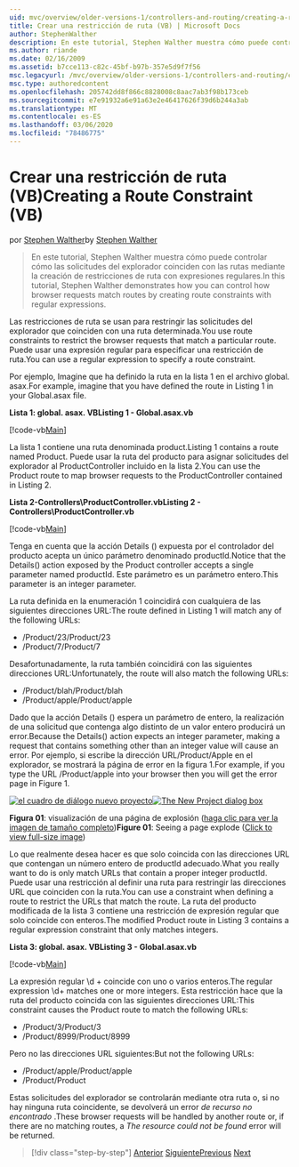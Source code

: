 ```yaml
---
uid: mvc/overview/older-versions-1/controllers-and-routing/creating-a-route-constraint-vb
title: Crear una restricción de ruta (VB) | Microsoft Docs
author: StephenWalther
description: En este tutorial, Stephen Walther muestra cómo puede controlar cómo las solicitudes del explorador coinciden con las rutas mediante la creación de restricciones de ruta con expresiones regulares.
ms.author: riande
ms.date: 02/16/2009
ms.assetid: b7cce113-c82c-45bf-b97b-357e5d9f7f56
msc.legacyurl: /mvc/overview/older-versions-1/controllers-and-routing/creating-a-route-constraint-vb
msc.type: authoredcontent
ms.openlocfilehash: 205742dd8f866c8828008c8aac7ab3f98b173ceb
ms.sourcegitcommit: e7e91932a6e91a63e2e46417626f39d6b244a3ab
ms.translationtype: MT
ms.contentlocale: es-ES
ms.lasthandoff: 03/06/2020
ms.locfileid: "78486775"
---
```

# <a name="creating-a-route-constraint-vb"></a><span data-ttu-id="7193c-103">Crear una restricción de ruta (VB)</span><span class="sxs-lookup"><span data-stu-id="7193c-103">Creating a Route Constraint (VB)</span></span>

<span data-ttu-id="7193c-104">por [Stephen Walther](https://github.com/StephenWalther)</span><span class="sxs-lookup"><span data-stu-id="7193c-104">by [Stephen Walther](https://github.com/StephenWalther)</span></span>

> <span data-ttu-id="7193c-105">En este tutorial, Stephen Walther muestra cómo puede controlar cómo las solicitudes del explorador coinciden con las rutas mediante la creación de restricciones de ruta con expresiones regulares.</span><span class="sxs-lookup"><span data-stu-id="7193c-105">In this tutorial, Stephen Walther demonstrates how you can control how browser requests match routes by creating route constraints with regular expressions.</span></span>

<span data-ttu-id="7193c-106">Las restricciones de ruta se usan para restringir las solicitudes del explorador que coinciden con una ruta determinada.</span><span class="sxs-lookup"><span data-stu-id="7193c-106">You use route constraints to restrict the browser requests that match a particular route.</span></span> <span data-ttu-id="7193c-107">Puede usar una expresión regular para especificar una restricción de ruta.</span><span class="sxs-lookup"><span data-stu-id="7193c-107">You can use a regular expression to specify a route constraint.</span></span>

<span data-ttu-id="7193c-108">Por ejemplo, Imagine que ha definido la ruta en la lista 1 en el archivo global. asax.</span><span class="sxs-lookup"><span data-stu-id="7193c-108">For example, imagine that you have defined the route in Listing 1 in your Global.asax file.</span></span>

<span data-ttu-id="7193c-109">**Lista 1: global. asax. VB**</span><span class="sxs-lookup"><span data-stu-id="7193c-109">**Listing 1 - Global.asax.vb**</span></span>

[!code-vb[Main](creating-a-route-constraint-vb/samples/sample1.vb)]

<span data-ttu-id="7193c-110">La lista 1 contiene una ruta denominada product.</span><span class="sxs-lookup"><span data-stu-id="7193c-110">Listing 1 contains a route named Product.</span></span> <span data-ttu-id="7193c-111">Puede usar la ruta del producto para asignar solicitudes del explorador al ProductController incluido en la lista 2.</span><span class="sxs-lookup"><span data-stu-id="7193c-111">You can use the Product route to map browser requests to the ProductController contained in Listing 2.</span></span>

<span data-ttu-id="7193c-112">**Lista 2-Controllers\ProductController.vb**</span><span class="sxs-lookup"><span data-stu-id="7193c-112">**Listing 2 - Controllers\ProductController.vb**</span></span>

[!code-vb[Main](creating-a-route-constraint-vb/samples/sample2.vb)]

<span data-ttu-id="7193c-113">Tenga en cuenta que la acción Details () expuesta por el controlador del producto acepta un único parámetro denominado productId.</span><span class="sxs-lookup"><span data-stu-id="7193c-113">Notice that the Details() action exposed by the Product controller accepts a single parameter named productId.</span></span> <span data-ttu-id="7193c-114">Este parámetro es un parámetro entero.</span><span class="sxs-lookup"><span data-stu-id="7193c-114">This parameter is an integer parameter.</span></span>

<span data-ttu-id="7193c-115">La ruta definida en la enumeración 1 coincidirá con cualquiera de las siguientes direcciones URL:</span><span class="sxs-lookup"><span data-stu-id="7193c-115">The route defined in Listing 1 will match any of the following URLs:</span></span>

- <span data-ttu-id="7193c-116">/Product/23</span><span class="sxs-lookup"><span data-stu-id="7193c-116">/Product/23</span></span>
- <span data-ttu-id="7193c-117">/Product/7</span><span class="sxs-lookup"><span data-stu-id="7193c-117">/Product/7</span></span>

<span data-ttu-id="7193c-118">Desafortunadamente, la ruta también coincidirá con las siguientes direcciones URL:</span><span class="sxs-lookup"><span data-stu-id="7193c-118">Unfortunately, the route will also match the following URLs:</span></span>

- <span data-ttu-id="7193c-119">/Product/blah</span><span class="sxs-lookup"><span data-stu-id="7193c-119">/Product/blah</span></span>
- <span data-ttu-id="7193c-120">/Product/apple</span><span class="sxs-lookup"><span data-stu-id="7193c-120">/Product/apple</span></span>

<span data-ttu-id="7193c-121">Dado que la acción Details () espera un parámetro de entero, la realización de una solicitud que contenga algo distinto de un valor entero producirá un error.</span><span class="sxs-lookup"><span data-stu-id="7193c-121">Because the Details() action expects an integer parameter, making a request that contains something other than an integer value will cause an error.</span></span> <span data-ttu-id="7193c-122">Por ejemplo, si escribe la dirección URL/Product/Apple en el explorador, se mostrará la página de error en la figura 1.</span><span class="sxs-lookup"><span data-stu-id="7193c-122">For example, if you type the URL /Product/apple into your browser then you will get the error page in Figure 1.</span></span>

<span data-ttu-id="7193c-123">[![el cuadro de diálogo nuevo proyecto](creating-a-route-constraint-vb/_static/image1.jpg)](creating-a-route-constraint-vb/_static/image1.png)</span><span class="sxs-lookup"><span data-stu-id="7193c-123">[![The New Project dialog box](creating-a-route-constraint-vb/_static/image1.jpg)](creating-a-route-constraint-vb/_static/image1.png)</span></span>

<span data-ttu-id="7193c-124">**Figura 01**: visualización de una página de explosión ([haga clic para ver la imagen de tamaño completo](creating-a-route-constraint-vb/_static/image2.png))</span><span class="sxs-lookup"><span data-stu-id="7193c-124">**Figure 01**: Seeing a page explode ([Click to view full-size image](creating-a-route-constraint-vb/_static/image2.png))</span></span>

<span data-ttu-id="7193c-125">Lo que realmente desea hacer es que solo coincida con las direcciones URL que contengan un número entero de productId adecuado.</span><span class="sxs-lookup"><span data-stu-id="7193c-125">What you really want to do is only match URLs that contain a proper integer productId.</span></span> <span data-ttu-id="7193c-126">Puede usar una restricción al definir una ruta para restringir las direcciones URL que coinciden con la ruta.</span><span class="sxs-lookup"><span data-stu-id="7193c-126">You can use a constraint when defining a route to restrict the URLs that match the route.</span></span> <span data-ttu-id="7193c-127">La ruta del producto modificada de la lista 3 contiene una restricción de expresión regular que solo coincide con enteros.</span><span class="sxs-lookup"><span data-stu-id="7193c-127">The modified Product route in Listing 3 contains a regular expression constraint that only matches integers.</span></span>

<span data-ttu-id="7193c-128">**Lista 3: global. asax. VB**</span><span class="sxs-lookup"><span data-stu-id="7193c-128">**Listing 3 - Global.asax.vb**</span></span>

[!code-vb[Main](creating-a-route-constraint-vb/samples/sample3.vb)]

<span data-ttu-id="7193c-129">La expresión regular \d + coincide con uno o varios enteros.</span><span class="sxs-lookup"><span data-stu-id="7193c-129">The regular expression \d+ matches one or more integers.</span></span> <span data-ttu-id="7193c-130">Esta restricción hace que la ruta del producto coincida con las siguientes direcciones URL:</span><span class="sxs-lookup"><span data-stu-id="7193c-130">This constraint causes the Product route to match the following URLs:</span></span>

- <span data-ttu-id="7193c-131">/Product/3</span><span class="sxs-lookup"><span data-stu-id="7193c-131">/Product/3</span></span>
- <span data-ttu-id="7193c-132">/Product/8999</span><span class="sxs-lookup"><span data-stu-id="7193c-132">/Product/8999</span></span>

<span data-ttu-id="7193c-133">Pero no las direcciones URL siguientes:</span><span class="sxs-lookup"><span data-stu-id="7193c-133">But not the following URLs:</span></span>

- <span data-ttu-id="7193c-134">/Product/apple</span><span class="sxs-lookup"><span data-stu-id="7193c-134">/Product/apple</span></span>
- <span data-ttu-id="7193c-135">/Product</span><span class="sxs-lookup"><span data-stu-id="7193c-135">/Product</span></span>

<span data-ttu-id="7193c-136">Estas solicitudes del explorador se controlarán mediante otra ruta o, si no hay ninguna ruta coincidente, se devolverá un error *de recurso no encontrado* .</span><span class="sxs-lookup"><span data-stu-id="7193c-136">These browser requests will be handled by another route or, if there are no matching routes, a *The resource could not be found* error will be returned.</span></span>

> [!div class="step-by-step"]
> <span data-ttu-id="7193c-137">[Anterior](creating-custom-routes-vb.md)
> [Siguiente](creating-a-custom-route-constraint-vb.md)</span><span class="sxs-lookup"><span data-stu-id="7193c-137">[Previous](creating-custom-routes-vb.md)
[Next](creating-a-custom-route-constraint-vb.md)</span></span>
